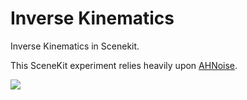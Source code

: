 # Inverse Kinematics
Inverse Kinematics in Scenekit.

This SceneKit experiment relies heavily upon [AHNoise](https://github.com/AndyHeardApps/AHNoise "AHNoise").

![](https://raw.githubusercontent.com/roberthein/InverseKinematics/master/animation.gif)